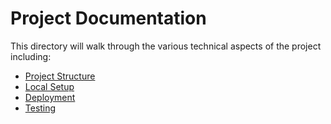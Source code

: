 # Project Documentation

This directory will walk through the various technical aspects of the project including:

*  [Project Structure](docs/program-docs/project/Structure.md)
*  [Local Setup](docs/program-docs/project/Local-Setup.md)
*  [Deployment](docs/program-docs/project/Deployment.md)
*  [Testing](docs/program-docs/project/Testing.md)
